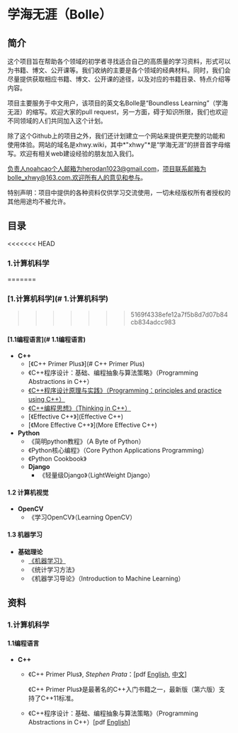 # 学海无涯（Bolle）

## 简介

这个项目旨在帮助各个领域的初学者寻找适合自己的高质量的学习资料，形式可以为书籍、博文、公开课等。我们收纳的主要是各个领域的经典材料。同时，我们会尽量提供获取相应书籍、博文、公开课的途径，以及对应的书籍目录、特点介绍等内容。

项目主要服务于中文用户，该项目的英文名Bolle是“Boundless Learning”（学海无涯）的缩写。欢迎大家的pull request，另一方面，碍于知识所限，我们也欢迎不同领域的人们共同加入这个计划。

除了这个Github上的项目之外，我们还计划建立一个网站来提供更完整的功能和使用体验。网站的域名是xhwy.wiki，其中*"xhwy"*是“学海无涯”的拼音首字母缩写。欢迎有相关web建设经验的朋友加入我们。

负责人noahcao个人邮箱为herodan1023@gmail.com，项目联系邮箱为bolle_xhwy@163.com.欢迎所有人的意见和参与。

特别声明：项目中提供的各种资料仅供学习交流使用，一切未经版权所有者授权的其他用途均不被允许。

## 目录

<<<<<<< HEAD
### 1.计算机科学
=======
### [1.计算机科学](# 1.计算机科学)
>>>>>>> 5169f4338efe12a7f5b8d7d07b84cb834adcc983

#### [1.1编程语言](# 1.1编程语言)

- **C++**
  - [《C++ Primer Plus》](# C++ Primer Plus)
  - 《C++程序设计：基础、编程抽象与算法策略》（Programming Abstractions in C++）
  - [《C++程序设计原理与实践》（Programming：principles and practice using C++）](C++程序设计原理与实践)
  - [《C++编程思想》（Thinking in C++）](C++编程思想)
  - [《Effective C++》](Effective C++)
  - [《More Effective C++》](More Effective C++)
- **Python**
  - <span id = "jump">《简明python教程》（A Byte of Python）</span>
  - 《Python核心编程》（Core Python Applications Programming）
  - 《Python Cookbook》
  - **Django**
    - 《轻量级Django》（LightWeight Django）

#### 1.2 计算机视觉

- **OpenCV**
  - 《学习OpenCV》（Learning OpenCV）

#### 1.3 机器学习

- **基础理论**
  - [《机器学习》](#jump)
  - 《统计学习方法》
  - 《机器学习导论》（Introduction to Machine Learning）



## 资料

### 1.计算机科学

#### 1.1编程语言

* **C++**

  * 《C++ Primer Plus》, *Stephen Prata*：[pdf [English](http://pan.baidu.com/s/1kUY8tPP), [中文](http://pan.baidu.com/s/1o7LBbqq)] 

    《C++ Primer Plus》是最著名的C++入门书籍之一，最新版（第六版）支持了C++11标准。

  * 《C++程序设计：基础、编程抽象与算法策略》（Programming Abstractions in C++）[pdf [English](http://pan.baidu.com/s/1nv8wgkD)]

  ​

